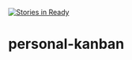 [![Stories in Ready](https://badge.waffle.io/ricyik/personal-kanban.png?label=ready&title=Ready)](https://waffle.io/ricyik/personal-kanban)
# personal-kanban

